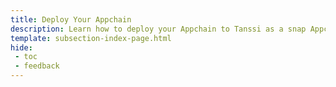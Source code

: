 ```yaml
---
title: Deploy Your Appchain
description: Learn how to deploy your Appchain to Tanssi as a snap Appchain for short-term testing or as a dedicated Appchain for long-term testing.
template: subsection-index-page.html
hide:
 - toc
 - feedback
---
```


